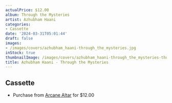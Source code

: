 ```yaml
---
actualPrice: $12.00
album: Through the Mysteries
artist: Azhubham Haani
categories:
- Cassette
date: '2024-03-31T05:01:44'
draft: false
images:
- /images/covers/azhubham_haani-through_the_mysteries.jpg
inStock: true
thumbnailImage: /images/covers/azhubham_haani-through_the_mysteries-thumb.jpg
title: Azhubham Haani - Through the Mysteries
---
```


## Cassette
* Purchase from [Arcane Altar](https://arcanealtar.bigcartel.com/product/azhubham-haani-through-the-mysteries-tape) for $12.00
